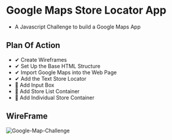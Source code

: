 # Google Maps Store Locator App

- A Javascript Challenge to build a Google Maps App

## Plan Of Action

- ✔ Create Wireframes
- ✔ Set Up the Base HTML Structure
- ✔ Import Google Maps into the Web Page
- ✔ Add the Text Store Locator
- 🤞 Add Input Box
- 🤞 Add Store List Container
- 🤞 Add Individual Store Container

## WireFrame
![Google-Map-Challenge](https://user-images.githubusercontent.com/46846821/78717582-428fb600-793a-11ea-844c-02c3f401bb5e.png)
